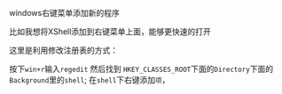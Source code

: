 
windows右键菜单添加新的程序

<!--more-->

比如我想将XShell添加到右键菜单上面，能够更快速的打开

这里是利用修改注册表的方式：

按下`win+r`输入`regedit`
然后找到
`HKEY_CLASSES_ROOT`下面的`Directory`下面的`Background`里的`shell`;
在`shell`下右键添加`项`，